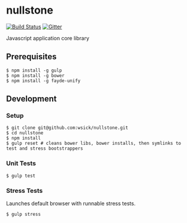 nullstone
=========

[![Build Status](https://travis-ci.org/wsick/nullstone.svg?branch=master)](https://travis-ci.org/wsick/nullstone)
[![Gitter](https://badges.gitter.im/Join%20Chat.svg)](https://gitter.im/wsick/Fayde?utm_source=badge&utm_medium=badge&utm_campaign=pr-badge&utm_content=badge)

Javascript application core library

## Prerequisites

```
$ npm install -g gulp
$ npm install -g bower
$ npm install -g fayde-unify
```

## Development

### Setup

```
$ git clone git@github.com:wsick/nullstone.git
$ cd nullstone
$ npm install
$ gulp reset # cleans bower libs, bower installs, then symlinks to test and stress bootstrappers
```

### Unit Tests

```
$ gulp test
```

### Stress Tests
Launches default browser with runnable stress tests.
```
$ gulp stress
```
